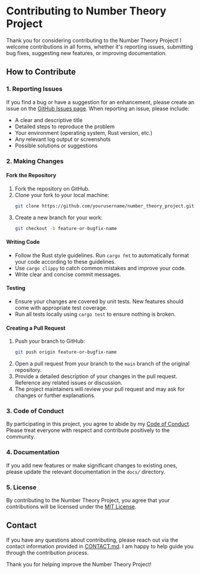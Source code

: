 # Contributing to Number Theory Project

Thank you for considering contributing to the Number Theory Project! I welcome contributions in all forms, whether it's reporting issues, submitting bug fixes, suggesting new features, or improving documentation.

## How to Contribute

### 1. Reporting Issues

If you find a bug or have a suggestion for an enhancement, please create an issue on the [GitHub Issues page](https://github.com/dkrizhanovskyi/number_theory_project/issues). When reporting an issue, please include:

- A clear and descriptive title
- Detailed steps to reproduce the problem
- Your environment (operating system, Rust version, etc.)
- Any relevant log output or screenshots
- Possible solutions or suggestions

### 2. Making Changes

#### Fork the Repository

1. Fork the repository on GitHub.
2. Clone your fork to your local machine:
   ```bash
   git clone https://github.com/yourusername/number_theory_project.git
   ```
3. Create a new branch for your work:
   ```bash
   git checkout -b feature-or-bugfix-name
   ```

#### Writing Code

- Follow the Rust style guidelines. Run `cargo fmt` to automatically format your code according to these guidelines.
- Use `cargo clippy` to catch common mistakes and improve your code.
- Write clear and concise commit messages.

#### Testing

- Ensure your changes are covered by unit tests. New features should come with appropriate test coverage.
- Run all tests locally using `cargo test` to ensure nothing is broken.

#### Creating a Pull Request

1. Push your branch to GitHub:
   ```bash
   git push origin feature-or-bugfix-name
   ```
2. Open a pull request from your branch to the `main` branch of the original repository.
3. Provide a detailed description of your changes in the pull request. Reference any related issues or discussion.
4. The project maintainers will review your pull request and may ask for changes or further explanations.

### 3. Code of Conduct

By participating in this project, you agree to abide by my [Code of Conduct](CODE_OF_CONDUCT.md). Please treat everyone with respect and contribute positively to the community.

### 4. Documentation

If you add new features or make significant changes to existing ones, please update the relevant documentation in the `docs/` directory.

### 5. License

By contributing to the Number Theory Project, you agree that your contributions will be licensed under the [MIT License](LICENSE).

## Contact

If you have any questions about contributing, please reach out via the contact information provided in [CONTACT.md](CONTACT.md). I am happy to help guide you through the contribution process.

Thank you for helping improve the Number Theory Project!
